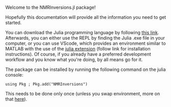 Welcome to the NMRInversions.jl package!

Hopefully this documentation will provide all the information you need to get started.

You can download the Julia programming language by following [this link](https://julialang.org/downloads/).
Afterwards, you can either use the REPL by finding the Julia .exe file in your computer, or you can use VScode,
which provides an environment similar to MATLAB with the use of the [julia extension](https://www.julia-vscode.org/)
(follow link for installation instructions). 
Of course, if you already have a preferred development workflow and you know what you're doing, by all means go for it.

The package can be installed by running the following command on the julia console:
```
using Pkg ; Pkg.add("NMRInversions")
```
This needs to be done only once (unless you swap environment, more on that [here](https://pkgdocs.julialang.org/v1/environments/)).

